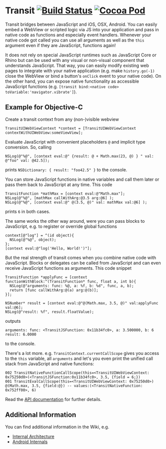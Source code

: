 

# Transit [![Build Status](https://travis-ci.org/BeamApp/Transit.png)](https://travis-ci.org/BeamApp/Transit) [![Cocoa Pod](http://cocoapod-badges.herokuapp.com/v/Transit/badge.png)](#)

Transit bridges between JavaScript and iOS, OSX, Android. You can easily embed a WebView or scripted logic via JS into your application and pass in native code as functions and especially event handlers. Whenever your native code got called you can use all arguments as well as the `this` argument even if they are JavaScript, functions again!

It does not rely on special JavaScript runtimes such as JavaScript Core or Rhino but can be used with any visual or non-visual component that understands JavaScript. That way, you can easily modify existing web pages to integrate with your native application (e.g. make `history.go(-1)` close the WebView or bind a button's `onClick` event to your native code). On the other hand, you can expose native functionality as accessible JavaScript functions (e.g. `[transit bind:<native code> toVariable:'navigator.vibrate']`).

## Example for Objective-C

Create a transit context from any (non-)visible webview

```objc
TransitUIWebViewContext *context = [TransitUIWebViewContext contextWithUIWebView:someViewView];
```

Evaluate JavaScript with convenient placeholders `@` and implicit type conversion. So, calling

```objc
NSLog(@"%@", [context eval:@" {result: @ + Math.max(23, @) } " val: @"foo" val: @42.5]);
```
prints `NSDictionary: { result: "foo42.5" }` to the console.


You can store JavaScript functions in native variables and call them later or pass them back to JavaScript at any time. This code

```objc
TransitFunction *mathMax = [context eval:@"Math.max"];
NSLog(@"%@", [mathMax callWithArg:@3.5 arg:@6] );
NSLog(@"%@", [context eval:@" @(3.5, @)" val: mathMax val:@6] );
```
prints `6` in both cases.

The same works the other way around, were you can pass blocks to JavaScript, e.g. to register or override global functions

```objc
context[@"log"] = ^(id object){
  NSLog(@"%@", object);
};
[context eval:@"log('Hello, World!')"];
```

But the real strength of transit comes when you combine native code with JavaScript. Blocks or delegates can be called from JavaScript and can even receive JavaScript functions as arguments. This code snippet

```objc
TransitFunction *applyFunc = [context functionWithBlock:^(TransitFunction* func, float a, int b){
  NSLog(@"arguments: func: %@, a: %f, b: %d", func, a, b);
  return [func callWithArg:@(a) arg:@(b)];
}];

NSNumber* result = [context eval:@"@(Math.max, 3.5, @)" val:applyFunc val:@6];
NSLog(@"result: %f", result.floatValue);
```

outputs

```
arguments: func: <TransitJSFunction: 0x11b34fc0>, a: 3.500000, b: 6
result: 6.0000
```

to the console.

There's a lot more. e.g. `TransitContext.currentCallScope` gives you access to the `this` variable, all `arguments` and let's you even print the unified call stack from JavaScript and native functions:

```
002 TransitNativeFunctionCallScope(this=<TransitUIWebViewContext: 0x75250d0>(<TransitJSFunction:0x11b34fc0>, 3.5, {field = 6;})
001 TransitEvalCallScope(this=<TransitUIWebViewContext: 0x75250d0>) @(Math.max, 3.5, {field:@}) -- values:(<TransitNativeFunction: 0x752ff00>, 6)

```

Read the [API documentation](http://cocoadocs.org/docsets/Transit/) for further details.


## Additional Information

You can find additional information in the Wiki, e.g.

 * [Internal Architecture](https://github.com/BeamApp/Transit/wiki/Internals)
 * [Android Internals](https://github.com/BeamApp/Transit/wiki/Android:-Communication)
